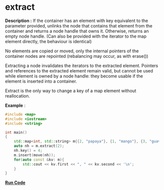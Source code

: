 # extract

**Description :** If the container has an element with key equivalent to the parameter provided, unlinks the node that contains that element from the container and returns a node handle that owns it. Otherwise, returns an empty node handle. (Can also be provided with the iterator to the map element directly, the behaviour is identical) 

No elements are copied or moved, only the internal pointers of the container nodes are repointed (rebalancing may occur, as with erase())

Extracting a node invalidates the iterators to the extracted element. Pointers and references to the extracted element remain valid, but cannot be used while element is owned by a node handle: they become usable if the element is inserted into a container.

Extract is the only way to change a key of a map element without reallocation.

**Example** :

```cpp
#include <map>
#include <iostream>
#include <string>

int main()
{
    std::map<int, std::string> m{{2, "papaya"}, {1, "mango"}, {3, "guava"}};
    auto nh = m.extract(2);
    nh.key() = 4;
    m.insert(move(nh));
    for(auto const &kv: m){
        std::cout << kv.first << ", " << kv.second << '\n';
    }
}
```


**[Run Code](https://onlinegdb.com/HJrIylEpI)**

